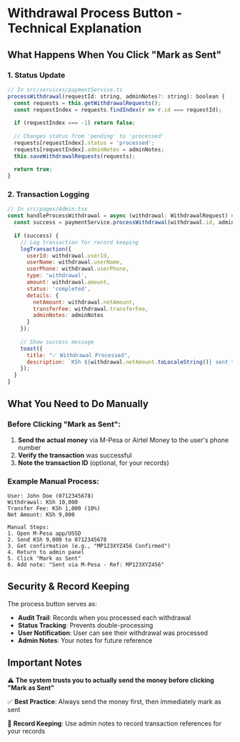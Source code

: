 # Withdrawal Process Button - Technical Explanation

## What Happens When You Click "Mark as Sent"

### 1. Status Update
```javascript
// In src/services/paymentService.ts
processWithdrawal(requestId: string, adminNotes?: string): boolean {
  const requests = this.getWithdrawalRequests();
  const requestIndex = requests.findIndex(r => r.id === requestId);
  
  if (requestIndex === -1) return false;
  
  // Changes status from 'pending' to 'processed'
  requests[requestIndex].status = 'processed';
  requests[requestIndex].adminNotes = adminNotes;
  this.saveWithdrawalRequests(requests);
  
  return true;
}
```

### 2. Transaction Logging
```javascript
// In src/pages/Admin.tsx
const handleProcessWithdrawal = async (withdrawal: WithdrawalRequest) => {
  const success = paymentService.processWithdrawal(withdrawal.id, adminNotes);
  
  if (success) {
    // Log transaction for record keeping
    logTransaction({
      userId: withdrawal.userId,
      userName: withdrawal.userName,
      userPhone: withdrawal.userPhone,
      type: 'withdrawal',
      amount: withdrawal.amount,
      status: 'completed',
      details: { 
        netAmount: withdrawal.netAmount,
        transferFee: withdrawal.transferFee,
        adminNotes: adminNotes
      }
    });
    
    // Show success message
    toast({
      title: "✅ Withdrawal Processed",
      description: `KSh ${withdrawal.netAmount.toLocaleString()} sent to ${withdrawal.userName}`,
    });
  }
}
```

## What You Need to Do Manually

### Before Clicking "Mark as Sent":
1. **Send the actual money** via M-Pesa or Airtel Money to the user's phone number
2. **Verify the transaction** was successful
3. **Note the transaction ID** (optional, for your records)

### Example Manual Process:
```
User: John Doe (0712345678)
Withdrawal: KSh 10,000
Transfer Fee: KSh 1,000 (10%)
Net Amount: KSh 9,000

Manual Steps:
1. Open M-Pesa app/USSD
2. Send KSh 9,000 to 0712345678
3. Get confirmation (e.g., "MP123XYZ456 Confirmed")
4. Return to admin panel
5. Click "Mark as Sent"
6. Add note: "Sent via M-Pesa - Ref: MP123XYZ456"
```

## Security & Record Keeping

The process button serves as:
- **Audit Trail**: Records when you processed each withdrawal
- **Status Tracking**: Prevents double-processing
- **User Notification**: User can see their withdrawal was processed
- **Admin Notes**: Your notes for future reference

## Important Notes

⚠️ **The system trusts you to actually send the money before clicking "Mark as Sent"**

✅ **Best Practice**: Always send the money first, then immediately mark as sent

📝 **Record Keeping**: Use admin notes to record transaction references for your records